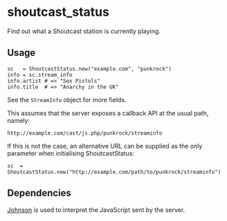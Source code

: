 shoutcast_status
================

Find out what a Shoutcast station is currently playing.

Usage
-----

    sc   = ShoutcastStatus.new("example.com", "punkrock")
    info = sc.stream_info
    info.artist # => "Sex Pistols"
    info.title  # => "Anarchy in the UK"

See the `StreamInfo` object for more fields.

This assumes that the server exposes a callback API at the usual path, namely:

    http://example.com/cast/js.php/punkrock/streaminfo

If this is not the case, an alternative URL can be supplied as the only
parameter when initialising ShoutcastStatus:

    sc  = ShoutcastStatus.new("http://example.com/path/to/punkrock/streaminfo")

Dependencies
------------

[Johnson](http://github.com/jbarnette/johnson) is used to interpret the JavaScript sent by the server.

